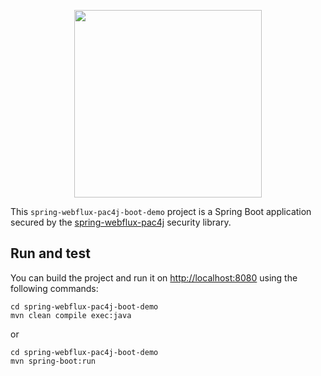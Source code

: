 <p align="center">
  <img src="https://pac4j.github.io/pac4j/img/logo-spring-webflux.png" width="300" />
</p>

This `spring-webflux-pac4j-boot-demo` project is a Spring Boot application secured by the [spring-webflux-pac4j](https://github.com/pac4j/spring-webflux-pac4j) security library.

## Run and test

You can build the project and run it on [http://localhost:8080](http://localhost:8080) using the following commands:

    cd spring-webflux-pac4j-boot-demo
    mvn clean compile exec:java

or

    cd spring-webflux-pac4j-boot-demo
    mvn spring-boot:run

